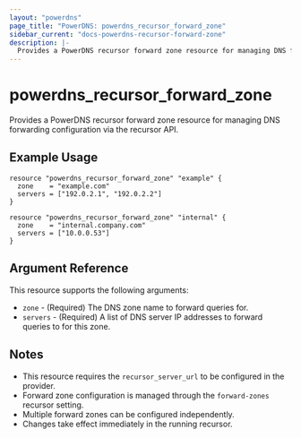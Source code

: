 ```yaml
---
layout: "powerdns"
page_title: "PowerDNS: powerdns_recursor_forward_zone"
sidebar_current: "docs-powerdns-recursor-forward-zone"
description: |-
  Provides a PowerDNS recursor forward zone resource for managing DNS forwarding configuration via the recursor API.
---
```


# powerdns_recursor_forward_zone

Provides a PowerDNS recursor forward zone resource for managing DNS forwarding configuration via the recursor API.

## Example Usage

```hcl
resource "powerdns_recursor_forward_zone" "example" {
  zone    = "example.com"
  servers = ["192.0.2.1", "192.0.2.2"]
}

resource "powerdns_recursor_forward_zone" "internal" {
  zone    = "internal.company.com"
  servers = ["10.0.0.53"]
}
```

## Argument Reference

This resource supports the following arguments:

- `zone` - (Required) The DNS zone name to forward queries for.
- `servers` - (Required) A list of DNS server IP addresses to forward queries to for this zone.

## Notes

- This resource requires the `recursor_server_url` to be configured in the provider.
- Forward zone configuration is managed through the `forward-zones` recursor setting.
- Multiple forward zones can be configured independently.
- Changes take effect immediately in the running recursor.
